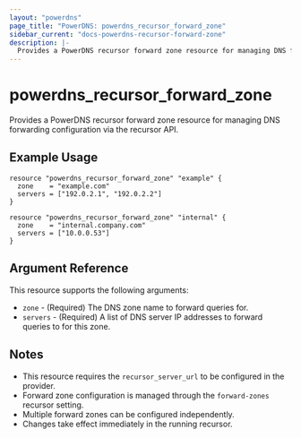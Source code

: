 ```yaml
---
layout: "powerdns"
page_title: "PowerDNS: powerdns_recursor_forward_zone"
sidebar_current: "docs-powerdns-recursor-forward-zone"
description: |-
  Provides a PowerDNS recursor forward zone resource for managing DNS forwarding configuration via the recursor API.
---
```


# powerdns_recursor_forward_zone

Provides a PowerDNS recursor forward zone resource for managing DNS forwarding configuration via the recursor API.

## Example Usage

```hcl
resource "powerdns_recursor_forward_zone" "example" {
  zone    = "example.com"
  servers = ["192.0.2.1", "192.0.2.2"]
}

resource "powerdns_recursor_forward_zone" "internal" {
  zone    = "internal.company.com"
  servers = ["10.0.0.53"]
}
```

## Argument Reference

This resource supports the following arguments:

- `zone` - (Required) The DNS zone name to forward queries for.
- `servers` - (Required) A list of DNS server IP addresses to forward queries to for this zone.

## Notes

- This resource requires the `recursor_server_url` to be configured in the provider.
- Forward zone configuration is managed through the `forward-zones` recursor setting.
- Multiple forward zones can be configured independently.
- Changes take effect immediately in the running recursor.
